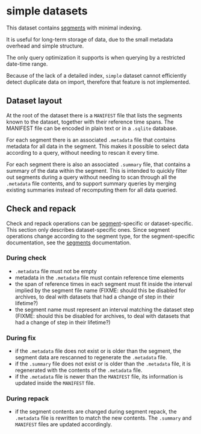 # simple datasets

This dataset contains [segments](segments.md) with minimal indexing.

It is useful for long-term storage of data, due to the small metadata overhead
and simple structure.

The only query optimization it supports is when querying by a restricted
date-time range.

Because of the lack of a detailed index, `simple` dataset cannot efficiently
detect duplicate data on import, therefore that feature is not implemented.

## Dataset layout

At the root of the dataset there is a `MANIFEST` file that lists the segments
known to the dataset, together with their reference time spans. The MANIFEST
file can be encoded in plain text or in a `.sqlite` database.

For each segment there is an associated `.metadata` file that contains metadata
for all data in the segment. This makes it possible to select data according to
a query, without needing to rescan it every time.

For each segment there is also an associated `.summary` file, that contains a
summary of the data within the segment. This is intended to quickly filter out
segments during a query without needing to scan through all the `.metadata`
file contents, and to support summary queries by merging existing summaries
instead of recomputing them for all data queried.


## Check and repack

Check and repack operations can be [segment](segments.md)-specific or
dataset-specific. This section only describes dataset-specific ones. Since
segment operations change according to the segment type, for the
segment-specific documentation, see the [segments](segments.md) documentation.

### During check

 - `.metadata` file must not be empty
 - metadata in the `.metadata` file must contain reference time elements
 - the span of reference times in each segment must fit inside the interval
   implied by the segment file name (FIXME: should this be disabled for
   archives, to deal with datasets that had a change of step in their lifetime?)
 - the segment name must represent an interval matching the dataset step
   (FIXME: should this be disabled for archives, to deal with datasets that had
   a change of step in their lifetime?)
### During fix


 - if the `.metadata` file does not exist or is older than the segment, the
   segment data are rescanned to regenerate the `.metadata` file.
 - if the `.summary` file does not exist or is older than the `.metadata` file,
   it is regenerated with the contents of the `.metadata` file.
 - if the `.metadata` file is newer than the `MANIFEST` file, its information
   is updated inside the `MANIFEST` file.

### During repack


 - if the segment contents are changed during segment repack, the
   `.metadata` file is rewritten to match the new contents. The `.summary` and
   `MANIFEST` files are updated accordingly.

